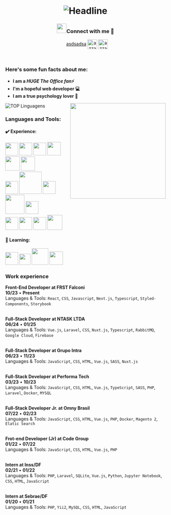 <h1 align="center">
  <div align=center>
    <img
      src="https://readme-typing-svg.herokuapp.com?color=%236FDA44&size=32&center=true&vCenter=true&width=600&height=50&lines=Hi+there+I'm+Raquel+%F0%9F%91%8B;Full-Stack+Developer;Open-Source+Enthusiast;Problem+Solver;"
      alt="Headline" />
  </div>
</h1>

<h3 align="center"> <img src="https://media.giphy.com/media/iY8CRBdQXODJSCERIr/giphy.gif" width="30" height="30">Connect
  with me 🤝 </h3>

<p align="center">

<div align="center" class="icons-social" style="margin-left: 10px;">
  <a href="mailto:joao@example.com?subject=Reunião%20importante&body=Olá%20João,%0A%0AGostaria%20de%20marcar%20uma%20reunião%20sobre%20o%20projeto.%0A%0AObrigado!">asdsadsa</a>
  <a href="mailto: raquelreclizek@gmail.com" target="blank"><img align="center"
      src="https://img.shields.io/badge/gmail-EA4335.svg?style=for-the-badge&logo=gmail&logoColor=white" alt="azzar"
      height="30" /></a>
  <a href="https://www.instagram.com/raquelizek/" target="blank"><img align="center"
      src="https://img.shields.io/badge/instagram-%23E4405F.svg?style=for-the-badge&logo=Instagram&logoColor=white"
      alt="azzar" height="30" /></a>
  </p>
</div>

</p>
<br>
<h3> Here's some fun facts about me: </h3>

- **I am a ***HUGE The Office fan***⚡**
- **I'm a hopeful web developer 💻**
- **I am a true psychology lover 🧠**


![TOP Linguagens](https://github-readme-stats.vercel.app/api/top-langs/?username=raquelizek&layout=compact&theme=dracula)
<a target="_blank" align="center">
  <img src="https://i.ibb.co/b633qsV/Pics-Art-11-30-03-56-57.png" align="right" height="300" width="300"
    style="max-width: 100%;">

</a>

<h3 align="left">Languages and Tools:</h3>


<h4>✔️ Experience:</h4>
<a target="_blank" rel="noopener noreferrer" href="https://raw.githubusercontent.com/dustin100/dustin100/master/assests/javascript-plain.svg"><img src="https://raw.githubusercontent.com/dustin100/dustin100/master/assests/javascript-plain.svg" height="auto" width="40" style="max-width: 100%;"></a>
<a target="_blank" rel="noopener noreferrer" href="https://raw.githubusercontent.com/dustin100/dustin100/master/assests/css3-original.svg"><img src="https://raw.githubusercontent.com/dustin100/dustin100/master/assests/css3-original.svg" height="auto" width="40" style="max-width: 100%;"></a>
<a target="_blank" rel="noopener noreferrer" href="https://raw.githubusercontent.com/dustin100/dustin100/master/assests/html5-original.svg"><img src="https://raw.githubusercontent.com/dustin100/dustin100/master/assests/html5-original.svg" height="auto" width="40" style="max-width: 100%;"></a>
<a target="_blank" rel="noopener noreferrer" href="https://raw.githubusercontent.com/dustin100/dustin100/master/assests/bootstrap-plain.svg"><img src="https://upload.wikimedia.org/wikipedia/commons/thumb/4/4c/Typescript_logo_2020.svg/1024px-Typescript_logo_2020.svg.png" height="auto" width="42" style="max-width: 100%;"></a>
<a target="_blank" rel="noopener noreferrer" href="https://raw.githubusercontent.com/dustin100/dustin100/master/assests/bootstrap-plain.svg"><img src="https://upload.wikimedia.org/wikipedia/commons/thumb/9/95/Vue.js_Logo_2.svg/512px-Vue.js_Logo_2.svg.png" height="auto" width="45" style="max-width: 100%;"></a>
<a target="_blank" rel="noopener noreferrer" href="https://raw.githubusercontent.com/dustin100/dustin100/master/assests/bootstrap-plain.svg"><img src="https://raw.githubusercontent.com/dustin100/dustin100/master/assests/bootstrap-plain.svg" height="auto" width="44" style="max-width: 100%;"></a>
<br>
<a target="_blank" rel="noopener noreferrer" href="https://raw.githubusercontent.com/dustin100/dustin100/master/assests/bootstrap-plain.svg"><img src="https://upload.wikimedia.org/wikipedia/commons/9/9a/Laravel.svg" height="auto" width="40" style="max-width: 100%;"></a>
<a target="_blank" rel="noopener noreferrer" href="https://raw.githubusercontent.com/dustin100/dustin100/master/assests/bootstrap-plain.svg"><img src="https://www.php.net/images/logos/new-php-logo.svg" height="auto" width="70" style="max-width: 100%;"></a>
<a target="_blank" rel="noopener noreferrer" href="https://raw.githubusercontent.com/dustin100/dustin100/master/assests/bootstrap-plain.svg"><img src="https://cdn.freebiesupply.com/logos/large/2x/composer-logo-svg-vector.svg" height="auto" width="40" style="max-width: 100%;"></a>
<a target="_blank" rel="noopener noreferrer" href="https://raw.githubusercontent.com/dustin100/dustin100/master/assests/bootstrap-plain.svg"><img src="https://logodownload.org/wp-content/uploads/2016/10/mysql-logo.png" height="auto" width="60" style="max-width: 100%;"></a>
<a target="_blank" rel="noopener noreferrer" href="https://raw.githubusercontent.com/dustin100/dustin100/master/assests/bootstrap-plain.svg"><img src="https://cdn.worldvectorlogo.com/logos/docker.svg" height="auto" width="40" style="max-width: 100%;"></a>
<br>
<a target="_blank" rel="noopener noreferrer" href="https://raw.githubusercontent.com/dustin100/dustin100/master/assests/bootstrap-plain.svg"><img src="https://git-scm.com/images/logos/downloads/Git-Icon-1788C.png" height="auto" width="40" style="max-width: 100%;"></a>
<a target="_blank" rel="noopener noreferrer" href="https://raw.githubusercontent.com/dustin100/dustin100/master/assests/bootstrap-plain.svg"><img src="https://upload.wikimedia.org/wikipedia/commons/thumb/a/af/Tux.png/220px-Tux.png" height="auto" width="40" style="max-width: 100%;"></a>
<a target="_blank" rel="noopener noreferrer" href="https://raw.githubusercontent.com/dustin100/dustin100/master/assests/bootstrap-plain.svg"><img src="https://upload.wikimedia.org/wikipedia/commons/thumb/a/a7/React-icon.svg/2300px-React-icon.svg.png" height="auto" width="40" style="max-width: 100%;"></a>
<a target="_blank" rel="noopener noreferrer" href="https://raw.githubusercontent.com/dustin100/dustin100/master/assests/bootstrap-plain.svg"><img src="https://upload.wikimedia.org/wikipedia/commons/thumb/a/ae/Nuxt_logo.svg/512px-Nuxt_logo.svg.png?20201218211241" height="auto" width="47" style="max-width: 100%;"></a>

<h4>🚧 Learning:</h4> 


<a target="_blank" rel="noopener noreferrer" href="https://raw.githubusercontent.com/dustin100/dustin100/master/assests/bootstrap-plain.svg"><img src="https://upload.wikimedia.org/wikipedia/commons/thumb/d/d5/Tailwind_CSS_Logo.svg/2048px-Tailwind_CSS_Logo.svg.png" height="auto" width="40" style="max-width: 100%;"></a>
<a target="_blank" rel="noopener noreferrer" href="https://raw.githubusercontent.com/dustin100/dustin100/master/assests/bootstrap-plain.svg"><img src="https://cdn.worldvectorlogo.com/logos/nodejs-icon.svg" height="auto" width="35" style="max-width: 100%;"></a>
<a target="_blank" rel="noopener noreferrer" href="https://raw.githubusercontent.com/dustin100/dustin100/master/assests/bootstrap-plain.svg"><img src="https://upload.wikimedia.org/wikipedia/commons/thumb/3/38/SQLite370.svg/1280px-SQLite370.svg.png" height="auto" width="52" style="max-width: 100%;"></a>
<a target="_blank" rel="noopener noreferrer" href="https://raw.githubusercontent.com/dustin100/dustin100/master/assests/bootstrap-plain.svg"><img src="https://cdn.icon-icons.com/icons2/2415/PNG/512/mongodb_original_logo_icon_146424.png" height="auto" width="42" style="max-width: 100%;"></a>




### Work experience

**Front-End Developer at FRST Falconi** \
**10/23** • **Present** \
Languages & Tools: `React`, `CSS`, `Javascript`, `Next.js`, `Typescript`, `Styled-Components`, `Storybook`\
<br/>

**Full-Stack Developer at NTASK LTDA** \
**06/24** • **01/25** \
Languages & Tools: `Vue.js`, `Laravel`, `CSS`, `Nuxt.js`, `Typescript`, `RabbitMQ`, `Google Cloud`, `Firebase`\
<br/>

**Full-Stack Developer at Grupo Intra** \
**06/23** • **11/23** \
Languages & Tools: `JavaScript`, `CSS`, `HTML`, `Vue.js`, `SASS`, `Nuxt.js`\
<br/>

**Full-Stack Developer at Performa Tech** \
**03/23** • **10/23** \
Languages & Tools: `JavaScript`, `CSS`, `HTML`, `Vue.js`, `TypeScript`, `SASS`, `PHP`, `Laravel`, `Docker`, `MYSQL`\
<br/>

**Full-Stack Developer Jr. at Omny Brasil** \
**07/22** • **02/23** \
Languages & Tools: `JavaScript`, `CSS`, `HTML`, `Vue.js`, `PHP`, `Docker`, `Magento 2`, `Elatic Search`\
<br/>

**Frot-end Developer (Jr) at Code Group** \
**01/22** • **07/22** \
Languages & Tools: `JavaScript`, `CSS`, `HTML`, `Vue.js`, `PHP`\
<br/>

**Intern at Inss/DF** \
**02/21** • **01/22** \
Languages & Tools: `PHP`, `Laravel`, `SQLite`, `Vue.js`, `Python`, `Jupyter Notebook`, `CSS`, `HTML`, `JavaScript` \
<br/>

**Intern at Sebrae/DF** \
**01/20** • **01/21** \
Languages & Tools: `PHP`, `Yii2`, `MySQL`, `CSS`, `HTML`, `JavaScript` \
<br/>
